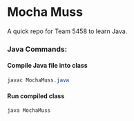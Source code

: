 # Mocha Muss

A quick repo for Team 5458 to learn Java.

### Java Commands:

#### Compile Java file into class
```java
javac MochaMuss.java
```

#### Run compiled class
```java
java MochaMuss
```
